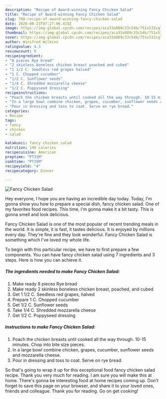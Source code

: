 ```yaml
---
description: "Recipe of Award-winning Fancy Chicken Salad"
title: "Recipe of Award-winning Fancy Chicken Salad"
slug: 768-recipe-of-award-winning-fancy-chicken-salad
date: 2020-08-23T07:27:06.415Z
image: https://img-global.cpcdn.com/recipes/aca33a989c33c54b/751x532cq70/fancy-chicken-salad-recipe-main-photo.jpg
thumbnail: https://img-global.cpcdn.com/recipes/aca33a989c33c54b/751x532cq70/fancy-chicken-salad-recipe-main-photo.jpg
cover: https://img-global.cpcdn.com/recipes/aca33a989c33c54b/751x532cq70/fancy-chicken-salad-recipe-main-photo.jpg
author: Winifred Wilkins
ratingvalue: 4.3
reviewcount: 9
recipeingredient:
- "8 pieces Rye bread"
- "2 skinless boneless chicken breast poached and cubed"
- "1 1/2 C. Seedless red grapes halved"
- "1 C. Chopped cucumber"
- "1/2 C. Sunflower seeds"
- "1/4 C. Shredded mozzarella cheese"
- "1/2 C. Poppyseed dressing"
recipeinstructions:
- "Poach the chicken breasts until cooked all the way through. 10-15 minutes. Chop into bite size pieces."
- "In a large bowl combine chicken, grapes, cucumber, sunflower seeds and mozzarella cheese."
- "Pour in dressing and toss to coat. Serve on rye bread."
categories:
- Recipe
tags:
- fancy
- chicken
- salad

katakunci: fancy chicken salad 
nutrition: 140 calories
recipecuisine: American
preptime: "PT31M"
cooktime: "PT35M"
recipeyield: "4"
recipecategory: Dinner

---
```



![Fancy Chicken Salad](https://img-global.cpcdn.com/recipes/aca33a989c33c54b/751x532cq70/fancy-chicken-salad-recipe-main-photo.jpg)

Hey everyone, I hope you are having an incredible day today. Today, I'm gonna show you how to prepare a special dish, fancy chicken salad. One of my favorites food recipes. This time, I'm gonna make it a bit tasty. This is gonna smell and look delicious.



Fancy Chicken Salad is one of the most popular of recent trending meals in the world. It is simple, it is fast, it tastes delicious. It is enjoyed by millions every day. They're fine and they look wonderful. Fancy Chicken Salad is something which I've loved my whole life.


To begin with this particular recipe, we have to first prepare a few components. You can have fancy chicken salad using 7 ingredients and 3 steps. Here is how you can achieve it.

<!--inarticleads1-->

##### The ingredients needed to make Fancy Chicken Salad:

1. Make ready 8 pieces Rye bread
1. Make ready 2 skinless boneless chicken breast, poached, and cubed
1. Get 1 1/2 C. Seedless red grapes, halved
1. Prepare 1 C. Chopped cucumber
1. Get 1/2 C. Sunflower seeds
1. Take 1/4 C. Shredded mozzarella cheese
1. Get 1/2 C. Poppyseed dressing




<!--inarticleads2-->

##### Instructions to make Fancy Chicken Salad:

1. Poach the chicken breasts until cooked all the way through. 10-15 minutes. Chop into bite size pieces.
1. In a large bowl combine chicken, grapes, cucumber, sunflower seeds and mozzarella cheese.
1. Pour in dressing and toss to coat. Serve on rye bread.




So that's going to wrap it up for this exceptional food fancy chicken salad recipe. Thank you very much for reading. I am sure you will make this at home. There's gonna be interesting food at home recipes coming up. Don't forget to save this page on your browser, and share it to your loved ones, friends and colleague. Thank you for reading. Go on get cooking!

